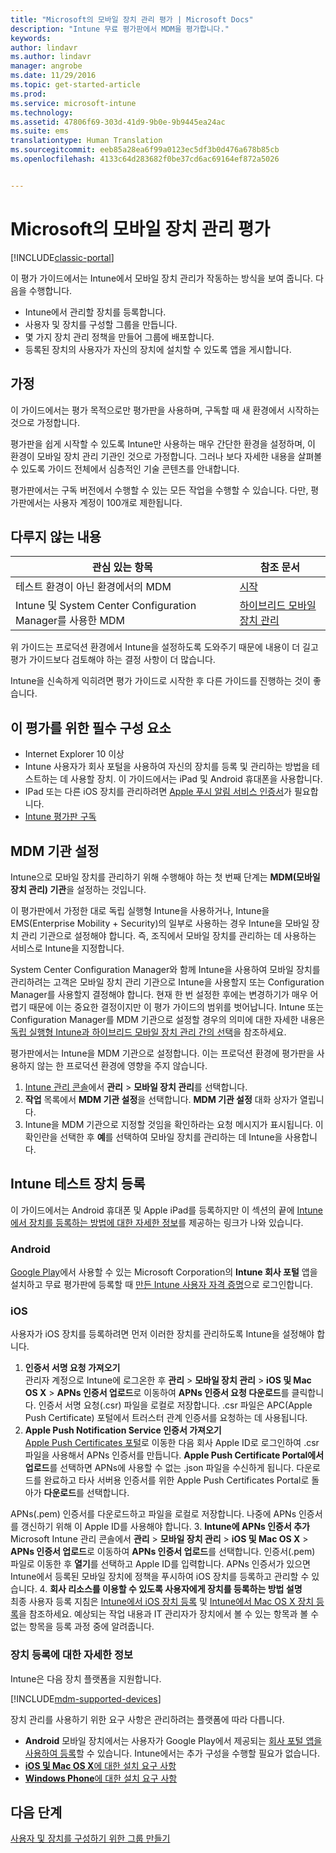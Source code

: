 ```yaml
---
title: "Microsoft의 모바일 장치 관리 평가 | Microsoft Docs"
description: "Intune 무료 평가판에서 MDM을 평가합니다."
keywords: 
author: lindavr
ms.author: lindavr
manager: angrobe
ms.date: 11/29/2016
ms.topic: get-started-article
ms.prod: 
ms.service: microsoft-intune
ms.technology: 
ms.assetid: 47806f69-303d-41d9-9b0e-9b9445ea24ac
ms.suite: ems
translationtype: Human Translation
ms.sourcegitcommit: eeb85a28ea6f99a0123ec5df3b0d476a678b85cb
ms.openlocfilehash: 4133c64d283682f0be37cd6ac69164ef872a5026


---
```


# <a name="evaluate-mobile-device-management-in-microsoft-intune"></a>Microsoft의 모바일 장치 관리 평가

[!INCLUDE[classic-portal](../includes/classic-portal.md)]

이 평가 가이드에서는 Intune에서 모바일 장치 관리가 작동하는 방식을 보여 줍니다. 다음을 수행합니다.
- Intune에서 관리할 장치를 등록합니다.
- 사용자 및 장치를 구성할 그룹을 만듭니다.
- 몇 가지 장치 관리 정책을 만들어 그룹에 배포합니다.
- 등록된 장치의 사용자가 자신의 장치에 설치할 수 있도록 앱을 게시합니다.
<!--- - Monitor the device? View a report of compliant devices?--->
<!--- - Remove the device from management--->

## <a name="assumptions"></a>가정
이 가이드에서는 평가 목적으로만 평가판을 사용하며, 구독할 때 새 환경에서 시작하는 것으로 가정합니다.

평가판을 쉽게 시작할 수 있도록 Intune만 사용하는 매우 간단한 환경을 설정하며, 이 환경이 모바일 장치 관리 기관인 것으로 가정합니다. 그러나 보다 자세한 내용을 살펴볼 수 있도록 가이드 전체에서 심층적인 기술 콘텐츠를 안내합니다.

평가판에서는 구독 버전에서 수행할 수 있는 모든 작업을 수행할 수 있습니다. 다만, 평가판에서는 사용자 계정이 100개로 제한됩니다.

## <a name="whats-not-covered"></a>다루지 않는 내용
|관심 있는 항목 |참조 문서 |
|------------------------|----------|
|테스트 환경이 아닌 환경에서의 MDM | [시작](https://docs.microsoft.com/en-us/intune/get-started/start-with-a-paid-subscription-to-microsoft-intune) |
|Intune 및 System Center Configuration Manager를 사용한 MDM | [하이브리드 모바일 장치 관리](https://docs.microsoft.com/en-us/sccm/mdm/understand/hybrid-mobile-device-management) |

위 가이드는 프로덕션 환경에서 Intune을 설정하도록 도와주기 때문에 내용이 더 길고 평가 가이드보다 검토해야 하는 결정 사항이 더 많습니다.

Intune을 신속하게 익히려면 평가 가이드로 시작한 후 다른 가이드를 진행하는 것이 좋습니다.

## <a name="prerequisites-for-this-evaluation"></a>이 평가를 위한 필수 구성 요소
- Internet Explorer 10 이상
- Intune 사용자가 회사 포털을 사용하여 자신의 장치를 등록 및 관리하는 방법을 테스트하는 데 사용할 장치. 이 가이드에서는 iPad 및 Android 휴대폰을 사용합니다.
- IPad 또는 다른 iOS 장치를 관리하려면 [Apple 푸시 알림 서비스 인증서](https://docs.microsoft.com/intune/deploy-use/set-up-ios-and-mac-management-with-microsoft-intune)가 필요합니다.
- [Intune 평가판 구독](sign-up-for-30-day-trial-microsoft-intune.md)

## <a name="set-your-mdm-authority"></a>MDM 기관 설정
Intune으로 모바일 장치를 관리하기 위해 수행해야 하는 첫 번째 단계는 **MDM(모바일 장치 관리) 기관**을 설정하는 것입니다.

이 평가판에서 가정한 대로 독립 실행형 Intune을 사용하거나, Intune을 EMS(Enterprise Mobility + Security)의 일부로 사용하는 경우 Intune을 모바일 장치 관리 기관으로 설정해야 합니다. 즉, 조직에서 모바일 장치를 관리하는 데 사용하는 서비스로 Intune을 지정합니다.

System Center Configuration Manager와 함께 Intune을 사용하여 모바일 장치를 관리하려는 고객은 모바일 장치 관리 기관으로 Intune을 사용할지 또는 Configuration Manager를 사용할지 결정해야 합니다. 현재 한 번 설정한 후에는 변경하기가 매우 어렵기 때문에 이는 중요한 결정이지만 이 평가 가이드의 범위를 벗어납니다. Intune 또는 Configuration Manager를 MDM 기관으로 설정할 경우의 의미에 대한 자세한 내용은 [독립 실행형 Intune과 하이브리드 모바일 장치 관리 간의 선택](https://docs.microsoft.com/en-us/sccm/mdm/understand/choose-between-standalone-intune-and-hybrid-mobile-device-management)을 참조하세요.

평가판에서는 Intune을 MDM 기관으로 설정합니다. 이는 프로덕션 환경에 평가판을 사용하지 않는 한 프로덕션 환경에 영향을 주지 않습니다.

1. [Intune 관리 콘솔](https://manage.microsoft.com/)에서 **관리** &gt; **모바일 장치 관리**를 선택합니다.
2. **작업** 목록에서 **MDM 기관 설정**을 선택합니다. **MDM 기관 설정** 대화 상자가 열립니다. <!---screen shot--->
3. Intune을 MDM 기관으로 지정할 것임을 확인하라는 요청 메시지가 표시됩니다. 이 확인란을 선택한 후 **예**를 선택하여 모바일 장치를 관리하는 데 Intune을 사용합니다.

## <a name="enroll-your-test-devices-into-intune"></a>Intune 테스트 장치 등록

이 가이드에서는 Android 휴대폰 및 Apple iPad를 등록하지만 이 섹션의 끝에 [Intune에서 장치를 등록하는 방법에 대한 자세한 정보](#Learn-more-about-device-enrollment)를 제공하는 링크가 나와 있습니다.
### <a name="android"></a>Android
[Google Play](http://go.microsoft.com/fwlink/p/?LinkId=386612)에서 사용할 수 있는 Microsoft Corporation의 **Intune 회사 포털** 앱을 설치하고 무료 평가판에 등록할 때 [만든 Intune 사용자 자격 증명](sign-up-for-30-day-trial-microsoft-intune.md#add-users)으로 로그인합니다.

### <a name="ios"></a>iOS
사용자가 iOS 장치를 등록하려면 먼저 이러한 장치를 관리하도록 Intune을 설정해야 합니다.

1. **인증서 서명 요청 가져오기**<br/>
관리자 계정으로 Intune에 로그온한 후 **관리** > **모바일 장치 관리** > **iOS 및 Mac OS X** > **APNs 인증서 업로드**로 이동하여 **APNs 인증서 요청 다운로드**를 클릭합니다. 인증서 서명 요청(.csr) 파일을 로컬로 저장합니다. .csr 파일은 APC(Apple Push Certificate) 포털에서 트러스터 관계 인증서를 요청하는 데 사용됩니다. <!--- screen shot--->
2.  **Apple Push Notification Service 인증서 가져오기**<BR/>
[Apple Push Certificates 포털](https://idmsa.apple.com/IDMSWebAuth/login?appIdKey=3fbfc9ad8dfedeb78be1d37f6458e72adc3160d1ad5b323a9e5c5eb2f8e7e3e2&rv=2)로 이동한 다음 회사 Apple ID로 로그인하여 .csr 파일을 사용해서 APNs 인증서를 만듭니다. **Apple Push Certificate Portal에서 업로드**를 선택하면 APNs에 사용할 수 없는 .json 파일을 수신하게 됩니다. 다운로드를 완료하고 타사 서버용 인증서를 위한 Apple Push Certificates Portal로 돌아가 **다운로드**를 선택합니다.

 APNs(.pem) 인증서를 다운로드하고 파일을 로컬로 저장합니다. 나중에 APNs 인증서를 갱신하기 위해 이 Apple ID를 사용해야 합니다.
3.  **Intune에 APNs 인증서 추가**<BR/>
Microsoft Intune 관리 콘솔에서 **관리** > **모바일 장치 관리** > **iOS 및 Mac OS X** > **APNs 인증서 업로드**로 이동하여 **APNs 인증서 업로드**를 선택합니다. 인증서(.pem) 파일로 이동한 후 **열기**를 선택하고 Apple ID를 입력합니다. APNs 인증서가 있으면 Intune에서 등록된 모바일 장치에 정책을 푸시하여 iOS 장치를 등록하고 관리할 수 있습니다.
4.  **회사 리소스를 이용할 수 있도록 사용자에게 장치를 등록하는 방법 설명**<br/>
최종 사용자 등록 지침은 [Intune에서 iOS 장치 등록](https://docs.microsoft.com/en-us/Intune/enduser/enroll-your-device-in-intune-ios) 및 [Intune에서 Mac OS X 장치 등록](https://docs.microsoft.com/en-us/Intune/enduser/enroll-your-device-in-intune-mac-os-x)을 참조하세요. 예상되는 작업 내용과 IT 관리자가 장치에서 볼 수 있는 항목과 볼 수 없는 항목을 등록 과정 중에 알려줍니다.


### <a name="learn-more-about-device-enrollment"></a>장치 등록에 대한 자세한 정보

Intune은 다음 장치 플랫폼을 지원합니다.

[!INCLUDE[mdm-supported-devices](../includes/mdm-supported-devices.md)]

장치 관리를 사용하기 위한 요구 사항은 관리하려는 플랫폼에 따라 다릅니다.
- **Android** 모바일 장치에서는 사용자가 Google Play에서 제공되는 [회사 포털 앱을 사용하여 등록](/intune/deploy-use/set-up-android-management-with-microsoft-intune)할 수 있습니다. Intune에서는 추가 구성을 수행할 필요가 없습니다.
- [**iOS 및 Mac OS X**에 대한 설치 요구 사항](/intune/deploy-use/set-up-ios-and-mac-management-with-microsoft-intune)
- [**Windows Phone**에 대한 설치 요구 사항](/intune/deploy-use/set-up-windows-phone-management-with-microsoft-intune)

<!--- ## Verify enrollment--->
<!--- START HERE

### iOS and Mac OS X
Install the **Microsoft Intune Company Portal** app from Microsoft Corporation available in the App Store and sign in with Intune user credentials added above. View **Enrolled devices** to add your device.



### Windows Phone 8.1
Users install the **Company Portal** app from Microsoft Corporation, available in the Windows Phone store, and sign in with the Intune user credentials added above.  View **Enrolled devices** to add your device.

## Install the previously deployed app
Open the Company Portal on the mobile device, choose **Apps**, and then install **Microsoft Skype**.--->



## <a name="next-steps"></a>다음 단계
[사용자 및 장치를 구성하기 위한 그룹 만들기](get-started-with-a-30-day-trial-of-microsoft-intune-step-3.md)



<!--HONumber=Jan17_HO1-->


